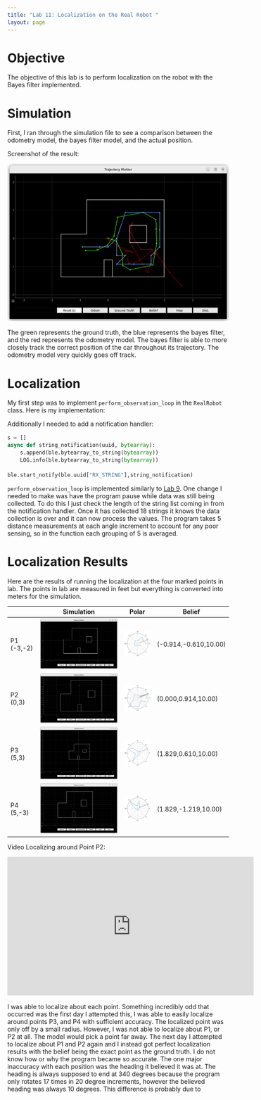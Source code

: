 ```yaml
---
title: "Lab 11: Localization on the Real Robot "
layout: page
---
```


# Objective
The objective of this lab is to perform localization on the robot with the Bayes filter implemented.

# Simulation
First, I ran through the simulation file to see a comparison between the odometry model, the bayes filter model, and the actual position.

Screenshot of the result:

![sim](sim.png)

The green represents the ground truth, the blue represents the bayes filter, and the red represents the odometry model. The bayes filter is able to more closely track the correct position of the car throughout its trajectory. The odometry model very quickly goes off track.


# Localization

My first step was to implement `perform_observation_loop` in the `RealRobot` class. 
Here is my implementation:

<script src="https://gist.github.com/rkansara1/37ec51c0559462bf4c8de3d9309b3b18.js"></script>

Additionally I needed to add a notification handler:

```python
s = []
async def string_notification(uuid, bytearray):
    s.append(ble.bytearray_to_string(bytearray))
    LOG.info(ble.bytearray_to_string(bytearray))
        
ble.start_notify(ble.uuid["RX_STRING"],string_notification)
```

`perform_observation_loop` is implemented similarly to [Lab 9](/ECE-4160/labs/lab9/writeup.md). One change I needed to make was have the program pause while data was still being collected. To do this I just check the length of the string list coming in from the notification handler. Once it has collected 18 strings it knows the data collection is over and it can now process the values. The program takes 5 distance measurements at each angle increment to account for any poor sensing, so in the function each grouping of 5 is averaged.


# Localization Results

Here are the results of running the localization at the four marked points in lab. The points in lab are measured in feet but everything is converted into meters for the simulation.



|            | Simulation      | Polar             | Belief                |
|------------|-----------------|-------------------|-----------------------|
| P1 (-3,-2) | ![](P1_Sim.png) | ![](P1_Polar.png) | (-0.914,-0.610,10.00) |
| P2 (0,3)   | ![](P2_Sim.png) | ![](P2_Polar.png) | (0.000,0.914,10.00)   |
| P3 (5,3)   | ![](P3_Sim.png) | ![](P3_Polar.png) | (1.829,0.610,10.00)   |
| P4 (5,-3)  | ![](P4_Sim.png) | ![](P4_Polar.png) | (1.829,-1.219,10.00)  |

Video Localizing around Point P2:

<iframe width="560" height="315" src="https://www.youtube.com/embed/VWdVWnRg5Wc" title="YouTube video player" frameborder="0" allow="accelerometer; autoplay; clipboard-write; encrypted-media; gyroscope; picture-in-picture; web-share" allowfullscreen></iframe>



I was able to localize about each point. Something incredibly odd that occurred was the first day I attempted this, I was able to easily localize around points P3, and P4 with sufficient accuracy. The localized point was only off by a small radius. However, I was not able to localize about P1, or P2 at all. The model would pick a point far away. The next day I attempted to localize about P1 and P2 again and I instead got perfect localization results with the belief being the exact point as the ground truth. I do not know how or why the program became so accurate. The one major inaccuracy with each position was the heading it believed it was at. The heading is always supposed to end at 340 degrees because the program only rotates 17 times in 20 degree increments, however the believed heading was always 10 degrees. This difference is probably due to 